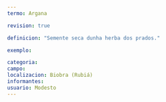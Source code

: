 ```yaml
---
termo: Argana

revision: true

definicion: "Semente seca dunha herba dos prados."

exemplo:

categoria:
campo:
localizacion: Biobra (Rubiá)
informantes:
usuario: Modesto
---
```

